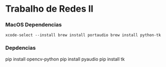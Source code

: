 # Trabalho de Redes II


### MacOS Dependencias
`
xcode-select --install
brew install portaudio
brew install python-tk
`

### Depdencias 
pip install opencv-python
pip install pyaudio
pip install tk